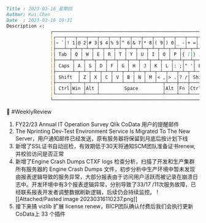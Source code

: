 ```md
Title : 2023-03-16_星期四
Author: Kui.Chen 
Date  : 2023-03-16 10:31
Description ✍:
				┌────────────────────────────────────────────────────────────────────┐
				|┌───┬───┬───┬───┬───┬───┬───┬───┬───┬───┬───┬───┬───┬───────┐  Kuii |
				|│~ `│! 1│@ 2│# 3│$ 4│% 5│^ 6│& 7│* 8│( 9│) 0│_ -│+ =│ BacSp │  ┌───┐|
				|├───┴─┬─┴─┬─┴─┬─┴─┬─┴─┬─┴─┬─┴─┬─┴─┬─┴─┬─┴─┬─┴─┬─┴─┬─┴─┬─────┤  │Del│|
				|│ Tab │ Q │ W │ E │ R │ T │ Y │ U │ I │ O │ P │{ [│} ]│ | \ │  ├───┤|
				|├─────┴┬──┴┬──┴┬──┴┬──┴┬──┴┬──┴┬──┴┬──┴┬──┴┬──┴┬──┴┬──┴─────┤  │PUp│|
				|│ Caps │ A │ S │ D │ F │ G │ H │ J │ K │ L │: ;│" '│ Enter  │  ├───┤|
				|├──────┴─┬─┴─┬─┴─┬─┴─┬─┴─┬─┴─┬─┴─┬─┴─┬─┴─┬─┴─┬─┴─┬─┴──────┬─┴─┐│PDn│|
				|│ Shift  │ Z │ X │ C │ V │ B │ N │ M │< ,│> .│? /│ Shift  │ ↑ │└───┘|
				|├─────┬──┴─┬─┴──┬┴───┴───┴───┴───┴───┴──┬┴───┼───┼────┬───┼───┼───┐ |
				|│ Ctrl│Win │Alt │         Space         │Alt │Fn │Ctrl│ ← │ ↓ │ → │ |
				|└─────┴────┴────┴───────────────────────┴────┴───┴────┴───┴───┴───┘ |
				└────────────────────────────────────────────────────────────────────┘
```
📌   #WeeklyReview 



1. FY22/23 Annual IT Operation Survey Qlik CoData 用户的提醒邮件
2. The Nprinting Dev-Test Environment Service Is Migrated To The New Server，用户通知邮件已经发送，原有服务器将保留到月底后按计划下线 
3. 新增了SSL证书自动巡检，有效期低于30天将通知SCM团队准备证书renew, 并校验访问是否正常
4. 新增了Engine Crash Dumps CTXF logs 检查分析，扫描了开发和生产集群所有服务器的 Engine Crash Dumps 文件，初步分析中生产环境中暂未发现由报表逻辑导致的服务异常，大部分报表由于访问用户活跃而被记录在崩溃日志中。开发环境中有3个报表逻辑异常，分别导致了33/17 /11次服务故障，已经联系报表开发者调整数据刷新逻辑，后续仍会持续监控。
	![[Attached/Pasted image 20230316110237.png]]
5. 接下来搞 vizlib 扩展 license renew，BICP团队确认付费后我们会执行更新CoData上 33 个插件
